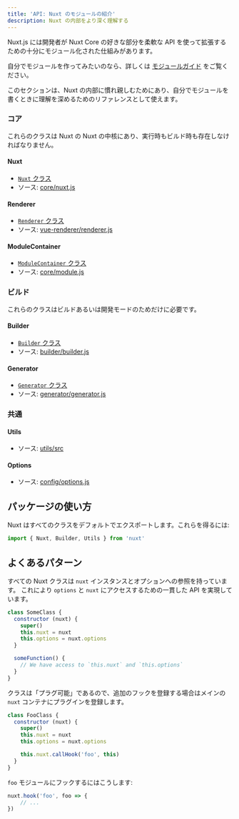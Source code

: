 ```yaml
---
title: 'API: Nuxt のモジュールの紹介'
description: Nuxt の内部をより深く理解する
---
```


Nuxt.js には開発者が Nuxt Core の好きな部分を柔軟な API を使って拡張するための十分にモジュール化された仕組みがあります。

自分でモジュールを作ってみたいのなら、詳しくは [モジュールガイド](/guide/modules) をご覧ください。

このセクションは、Nuxt の内部に慣れ親しむためにあり、自分でモジュールを書くときに理解を深めるためのリファレンスとして使えます。

### コア

これらのクラスは Nuxt の Nuxt の中核にあり、実行時もビルド時も存在しなければなりません。

#### Nuxt

- [`Nuxt` クラス](/api/internals-nuxt)
- ソース: [core/nuxt.js](https://github.com/nuxt/nuxt.js/blob/dev/packages/core/src/nuxt.js)

#### Renderer

- [`Renderer` クラス](/api/internals-renderer)
- ソース: [vue-renderer/renderer.js](https://github.com/nuxt/nuxt.js/blob/dev/packages/vue-renderer/src/renderer.js)

#### ModuleContainer

- [`ModuleContainer` クラス](/api/internals-module-container)
- ソース: [core/module.js](https://github.com/nuxt/nuxt.js/blob/dev/packages/core/src/module.js)

### ビルド

これらのクラスはビルドあるいは開発モードのためだけに必要です。

#### Builder

- [`Builder` クラス](/api/internals-builder)
- ソース: [builder/builder.js](https://github.com/nuxt/nuxt.js/blob/dev/packages/builder/src/builder.js)

#### Generator

- [`Generator` クラス](/api/internals-generator)
- ソース: [generator/generator.js](https://github.com/nuxt/nuxt.js/blob/dev/packages/generator/src/generator.js)

### 共通

#### Utils

- ソース: [utils/src](https://github.com/nuxt/nuxt.js/blob/dev/packages/utils/src)

#### Options

- ソース: [config/options.js](https://github.com/nuxt/nuxt.js/blob/dev/packages/config/src/options.js)

## パッケージの使い方

Nuxt はすべてのクラスをデフォルトでエクスポートします。これらを得るには:

```js
import { Nuxt, Builder, Utils } from 'nuxt'
```

## よくあるパターン

すべての Nuxt クラスは `nuxt` インスタンスとオプションへの参照を持っています。
これにより `options` と `nuxt` にアクセスするための一貫した API を実現しています。

```js
class SomeClass {
  constructor (nuxt) {
    super()
    this.nuxt = nuxt
    this.options = nuxt.options
  }

  someFunction() {
    // We have access to `this.nuxt` and `this.options`
  }
}
```

クラスは「プラグ可能」であるので、追加のフックを登録する場合はメインの `nuxt` コンテナにプラグインを登録します。

```js
class FooClass {
  constructor (nuxt) {
    super()
    this.nuxt = nuxt
    this.options = nuxt.options

    this.nuxt.callHook('foo', this)
  }
}
```

`foo` モジュールにフックするにはこうします:

```js
nuxt.hook('foo', foo => {
    // ...
})
```
